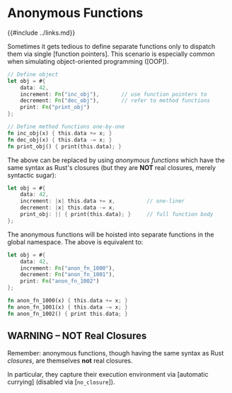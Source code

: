 Anonymous Functions
===================

{{#include ../links.md}}

Sometimes it gets tedious to define separate functions only to dispatch them via single [function pointers].
This scenario is especially common when simulating object-oriented programming ([OOP]).

```rust
// Define object
let obj = #{
    data: 42,
    increment: Fn("inc_obj"),       // use function pointers to
    decrement: Fn("dec_obj"),       // refer to method functions
    print: Fn("print_obj")
};

// Define method functions one-by-one
fn inc_obj(x) { this.data += x; }
fn dec_obj(x) { this.data -= x; }
fn print_obj() { print(this.data); }
```

The above can be replaced by using _anonymous functions_ which have the same syntax as Rust's closures
(but they are **NOT** real closures, merely syntactic sugar):

```rust
let obj = #{
    data: 42,
    increment: |x| this.data += x,          // one-liner
    decrement: |x| this.data -= x,
    print_obj: || { print(this.data); }     // full function body
};
```

The anonymous functions will be hoisted into separate functions in the global namespace.
The above is equivalent to:

```rust
let obj = #{
    data: 42,
    increment: Fn("anon_fn_1000"),
    decrement: Fn("anon_fn_1001"),
    print: Fn("anon_fn_1002")
};

fn anon_fn_1000(x) { this.data += x; }
fn anon_fn_1001(x) { this.data -= x; }
fn anon_fn_1002() { print this.data; }
```


WARNING &ndash; NOT Real Closures
--------------------------------

Remember: anonymous functions, though having the same syntax as Rust _closures_, are themselves
**not** real closures.

In particular, they capture their execution environment via [automatic currying]
(disabled via [`no_closure`]).
